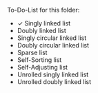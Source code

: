 To-Do-List for this folder:

- ✓ Singly linked list
-    Doubly linked list
-    Singly circular linked list
-    Doubly circular linked list
-    Sparse list
-    Self-Sorting list
-    Self-Adjusting list
-    Unrolled singly linked list
-    Unrolled doubly linked list
